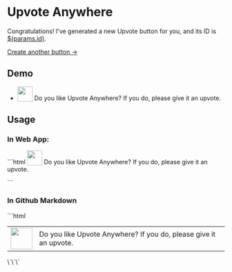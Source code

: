 # Upvote Anywhere

Congratulations! I've generated a new Upvote button for you, and its ID is <a href="/show?id=${params.id}&link=1" target="_blank">${params.id}</a>.

[Create another button ->](/create)

## Demo

- <img id="upvoteBtn" src="/show?id=64dc3a330fa968996d352dbd" width="35" style="vertical-align: bottom;cursor:pointer;"> Do you like Upvote Anywhere? If you do, please give it an upvote.

<script>
upvoteBtn.addEventListener('click', async (event) => {
  event.preventDefault();
  await fetch('/upvote', {
    method: 'POST',
    headers: {
      'content-type': 'application/json',
    },
    body: JSON.stringify({id: '64dc3a330fa968996d352dbd'}),
  });
  upvoteBtn.src = "/show?id=64dc3a330fa968996d352dbd&t=" + Date.now();
});
</script>

## Usage

### In Web App:

\`\`\`html
<img id="upvoteBtn" src="${url}/show?id=${params.id}" width="35" style="vertical-align: bottom;cursor:pointer;"> Do you like Upvote Anywhere? If you do, please give it an upvote.

<script>
upvoteBtn.addEventListener('click', async (event) => {
  event.preventDefault();
  await fetch('${url}/upvote', {
    method: 'POST',
    headers: {
      'content-type': 'application/json',
    },
    body: JSON.stringify({id: '${params.id}'}),
  });
  upvoteBtn.src = "${url}/show?id=${params.id}&t=" + Date.now();
});
</script>
\`\`\`

### In Github Markdown

\`\`\`html
<table>
  <tr>
    <td valign="center">
      <a href="${url}/upvote?id=${params.id}&redirect=https://github.com/[your]/[repo]">
        <img src="${url}/show?id=${params.id}&noborder=1" width="50">
      </a> 
    </td>
    <td>Do you like Upvote Anywhere? If you do, please give it an upvote.</td>
  </tr>
</table>
\`\`\`